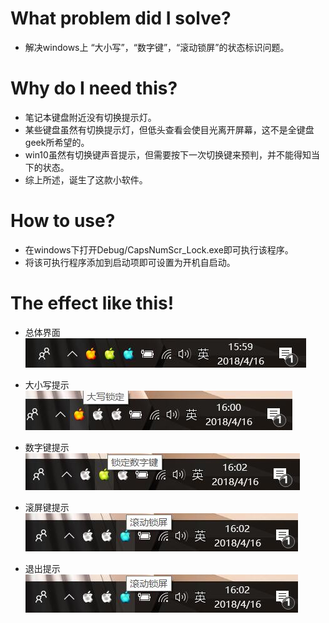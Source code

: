 What problem did I solve?
==========================
* 解决windows上 “大小写”，“数字键”，“滚动锁屏”的状态标识问题。

Why do I need this?
=====================
* 笔记本键盘附近没有切换提示灯。
* 某些键盘虽然有切换提示灯，但低头查看会使目光离开屏幕，这不是全键盘geek所希望的。
* win10虽然有切换键声音提示，但需要按下一次切换键来预判，并不能得知当下的状态。
* 综上所述，诞生了这款小软件。

How to use?
===========
* 在windows下打开Debug/CapsNumScr_Lock.exe即可执行该程序。
* 将该可执行程序添加到启动项即可设置为开机自启动。

The effect like this!
======================
* 总体界面 <br/>
![picture not found!](/ScreenShots/show.jpg)

* 大小写提示 <br/>
![picture not found!](/ScreenShots/Caps_Lock.jpg)

* 数字键提示 <br/>
![picture not found!](/ScreenShots/Num_Lock.jpg)

* 滚屏键提示 <br/>
![picture not found!](/ScreenShots/Scr_Lock.jpg)

* 退出提示 <br/>
![picture not found!](/ScreenShots/Scr_Lock.jpg)
